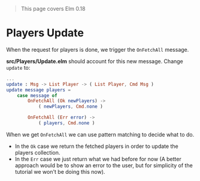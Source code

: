 > This page covers Elm 0.18

# Players Update

When the request for players is done, we trigger the `OnFetchAll` message.

__src/Players/Update.elm__ should account for this new message. Change `update` to:

```elm
...
update : Msg -> List Player -> ( List Player, Cmd Msg )
update message players =
    case message of
        OnFetchAll (Ok newPlayers) ->
            ( newPlayers, Cmd.none )

        OnFetchAll (Err error) ->
            ( players, Cmd.none )
```

When we get `OnFetchAll` we can use pattern matching to decide what to do. 

- In the `Ok` case we return the fetched players in order to update the players collection.
- In the `Err` case we just return what we had before for now (A better approach would be to show an error to the user, but for simplicity of the tutorial we won't be doing this now).
